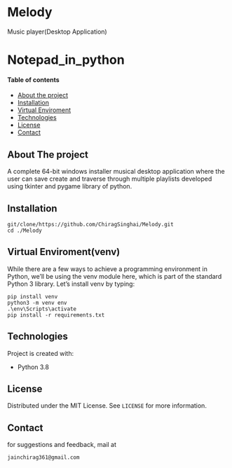 # Melody
Music player(Desktop Application)

# Notepad_in_python
#### Table of contents
* [About the project](#about-the-project)
* [Installation](#installation)
* [Virtual Enviroment](#virtual_enviroment)
* [Technologies](#technologies)
* [License](#license)
* [Contact](#contact)

## About The project
A complete 64-bit windows installer musical desktop application where the user can save
create and traverse through multiple playlists developed using tkinter and pygame library of python.

## Installation
```
git/clone/https://github.com/ChiragSinghai/Melody.git
cd ./Melody
```

## Virtual Enviroment(venv)
While there are a few ways to achieve a programming environment in Python, we’ll be using the venv module here, which is part of the standard Python 3 library. Let’s install venv by typing:
```
pip install venv
python3 -m venv env
.\env\Scripts\activate
pip install -r requirements.txt
```

## Technologies
Project is created with:
* Python 3.8

## License

Distributed under the MIT License. See `LICENSE` for more information.


## Contact
for suggestions and feedback, mail at 
~~~
jainchirag361@gmail.com
~~~
